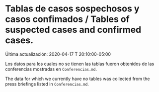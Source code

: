 # Tablas de casos sospechosos y casos confimados / Tables of suspected cases and confirmed cases.

Última actualización: 2020-04-17 T 20:10:00-05:00

Los datos para los cuales no se tienen las tablas fueron obtenidos de las conferencias mostradas en ```Conferencias.md```.

The data for which we currently have no tables was collected from the press briefings listed in ```Conferencias.md```.
